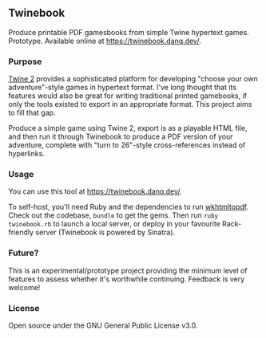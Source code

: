 ## Twinebook

Produce printable PDF gamesbooks from simple Twine hypertext games. Prototype. Available online at https://twinebook.danq.dev/.

### Purpose

[Twine 2](https://twinery.org/2/) provides a sophisticated platform for developing "choose your own adventure"-style games in hypertext format. I've long thought that its features would also be great for writing traditional printed gamebooks, if only the tools existed to export in an appropriate format. This project aims to fill that gap.

Produce a simple game using Twine 2, export is as a playable HTML file, and then run it through Twinebook to produce a PDF version of your adventure, complete with "turn to 26"-style cross-references instead of hyperlinks.

### Usage

You can use this tool at https://twinebook.danq.dev/.

To self-host, you'll need Ruby and the dependencies to run [wkhtmltopdf](https://wkhtmltopdf.org/). Check out the codebase, `bundle` to get the gems. Then run `ruby twinebook.rb` to launch a local server, or deploy in your favourite Rack-friendly server (Twinebook is powered by Sinatra).

### Future?

This is an experimental/prototype project providing the minimum level of features to assess whether it's worthwhile continuing. Feedback is very welcome!

### License

Open source under the GNU General Public License v3.0.
